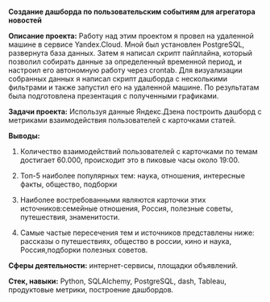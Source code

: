 **Создание дашборда по пользовательским событиям для агрегатора новостей**

**Описание проекта:**
Работу над этим проектом я провел на удаленной машине в сервисе Yandex.Cloud. Мной был установлен PostgreSQL, развернута база данных. Затем я написал скрипт пайплайна, который позволил собирать данные за определенный временной период, и настроил его автономную работу через crontab. Для визуализации собранных данных я написал скрипт дашборда с несколькими фильтрами и также запустил его на удаленной машине. По результатам была подготовлена презентация с полученными графиками.

**Задачи проекта:**
Используя данные Яндекс.Дзена построить дашборд с метриками взаимодействия пользователей с карточками статей.

**Выводы:**
1. Количество взаимодействий пользователей с карточками по темам достигает 60.000, происходит это в пиковые часы около 19:00.

2. Топ-5 наиболее популярных тем: наука, отношения, интересные факты, общество, подборки

3. Наиболее востребованными являются карточки этих источников:семейные отношения, Россия, полезные советы, путешествия, знаменитости.

4. Самые частые пересечения тем и источников представлены ниже: рассказы о путешествиях, общество в россии, кино и наука, Россия,подборки полезных советов.

**Сферы деятельности:** интернет-сервисы, площадки объявлений.

**Стек, навыки:** Python, SQLAlchemy, PostgreSQL, dash, Tableau, продуктовые метрики, построение дашбордов.
